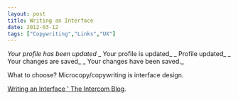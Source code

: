 ```yaml
---
layout: post
title: Writing an Interface
date: 2012-03-12
tags: ["Copywriting","Links","UX"]
---
```


_Your profile has been updated_
_ Your profile is updated_
_ Profile updated_
_ Your changes are saved_
_ Your changes have been saved._

What to choose? Microcopy/copywriting is interface design.

[Writing an Interface ' The Intercom Blog](http://blog.intercom.io/writing-an-interface/).